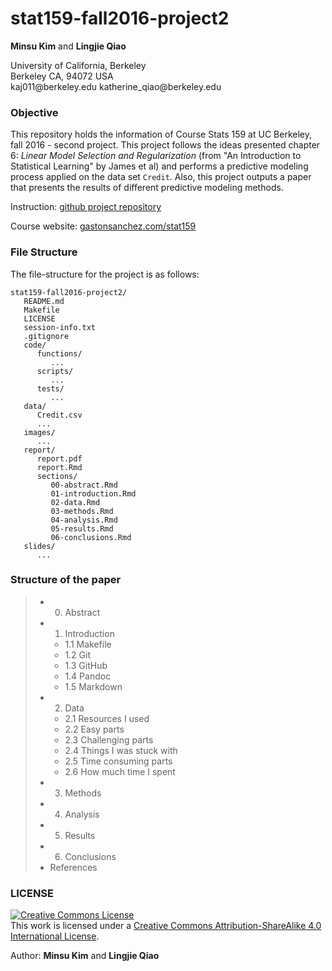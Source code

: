 # stat159-fall2016-project2

**Minsu Kim** and **Lingjie Qiao**
<div>
University of California, Berkeley </br>
Berkeley CA, 94072 USA </br>
kaj011@berkeley.edu
katherine_qiao@berkeley.edu
</div>

### Objective 
This repository holds the information of Course Stats 159 at UC Berkeley, fall 2016 - second project. This project follows the ideas presented chapter 6: _Linear Model Selection and Regularization_ (from "An Introduction to Statistical Learning" by James et al) and performs a predictive modeling process applied on the data set `Credit`. Also, this project outputs a paper that presents the results of different predictive modeling methods. 

Instruction: [github project repository](https://github.com/ucb-stat159/stat159-fall-2016/tree/master/projects)

Course website: [gastonsanchez.com/stat159](http://gastonsanchez.com/stat159)

### File Structure

The file-structure for the project is as follows:

```
stat159-fall2016-project2/
   README.md
   Makefile
   LICENSE
   session-info.txt
   .gitignore
   code/
      functions/
         ...
      scripts/
         ...
      tests/
         ...
   data/
      Credit.csv
      ...
   images/
      ...
   report/
      report.pdf
      report.Rmd
      sections/
         00-abstract.Rmd
         01-introduction.Rmd
         02-data.Rmd
         03-methods.Rmd
         04-analysis.Rmd
         05-results.Rmd
         06-conclusions.Rmd
   slides/
      ...
```

### Structure of the paper

> * 0. Abstract
> * 1. Introduction
>	* 1.1 Makefile
>	* 1.2 Git
>	* 1.3 GitHub
>	* 1.4 Pandoc
>	* 1.5 Markdown
> * 2. Data
>	* 2.1 Resources I used
>	* 2.2 Easy parts
>	* 2.3 Challenging parts
>	* 2.4 Things I was stuck with
>	* 2.5 Time consuming parts
>	* 2.6 How much time I spent
> * 3. Methods
> * 4. Analysis
> * 5. Results
> * 6. Conclusions
> * References

### LICENSE

<a rel="license" href="http://creativecommons.org/licenses/by-sa/4.0/"><img alt="Creative Commons License" style="border-width:0" src="https://i.creativecommons.org/l/by-sa/4.0/88x31.png" /></a><br />This work is licensed under a <a rel="license" href="http://creativecommons.org/licenses/by-sa/4.0/">Creative Commons Attribution-ShareAlike 4.0 International License</a>.

Author: **Minsu Kim** and **Lingjie Qiao** 
